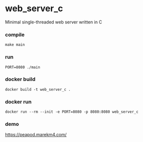 # web_server_c
Minimal single-threaded web server written in C

### compile
```make main```

### run
```PORT=8080 ./main```

### docker build
```docker build -t web_server_c .```

### docker run
```docker run --rm --init -e PORT=8080 -p 8080:8080 web_server_c```

### demo
https://peapod.marekm4.com/
